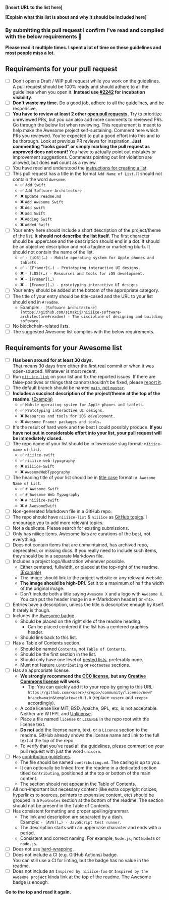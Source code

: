 <!-- Congrats on creating an Awesome list! 🎉 -->

<!-- Please fill in the below placeholders -->

**[Insert URL to the list here]**

**[Explain what this list is about and why it should be included here]**

### By submitting this pull request I confirm I've read and complied with the below requirements 🖖

**Please read it multiple times. I spent a lot of time on these guidelines and most people miss a lot.**

## Requirements for your pull request

- [ ] Don't open a Draft / WIP pull request while you work on the guidelines. A pull request should be 100% ready and should adhere to all the guidelines when you open it. **Instead use [#2242](https://github.com/sindresorhus/niiiice/issues/2242) for incubation visibility**.
- [ ] **Don't waste my time.** Do a good job, adhere to all the guidelines, and be responsive.
- [ ] **You have to review at least 2 other [open pull requests](https://github.com/sindresorhus/niiiice/pulls?q=is%3Apr+is%3Aopen).**
	Try to prioritize unreviewed PRs, but you can also add more comments to reviewed PRs. Go through the below list when reviewing. This requirement is meant to help make the Awesome project self-sustaining. Comment here which PRs you reviewed. You're expected to put a good effort into this and to be thorough. Look at previous PR reviews for inspiration. **Just commenting “looks good” or simply marking the pull request as approved does not count!** You have to actually point out mistakes or improvement suggestions. Comments pointing out lint violation are allowed, but does **not** count as a review.
- [ ] You have read and understood the [instructions for creating a list](https://github.com/sindresorhus/niiiice/blob/main/create-list.md).
- [ ] This pull request has a title in the format `Add Name of List`. It should not contain the word `Awesome`.
	- ✅ `Add Swift`
	- ✅ `Add Software Architecture`
	- ❌ `Update readme.md`
	- ❌ `Add Awesome Swift`
	- ❌ `Add swift`
	- ❌ `add Swift`
	- ❌ `Adding Swift`
	- ❌ `Added Swift`
- [ ] Your entry here should include a short description of the project/theme of the list. **It should not describe the list itself.** The first character should be uppercase and the description should end in a dot. It should be an objective description and not a tagline or marketing blurb. It should not contain the name of the list.
	- ✅ `- [iOS](…) - Mobile operating system for Apple phones and tablets.`
	- ✅ `- [Framer](…) - Prototyping interactive UI designs.`
	- ❌ `- [iOS](…) - Resources and tools for iOS development.`
	- ❌ `- [Framer](…)`
	- ❌ `- [Framer](…) - prototyping interactive UI designs`
- [ ] Your entry should be added at the bottom of the appropriate category.
- [ ] The title of your entry should be title-cased and the URL to your list should end in `#readme`.
	- Example: `- [Software Architecture](https://github.com/simskij/niiiice-software-architecture#readme) - The discipline of designing and building software.`
- [ ] No blockchain-related lists.
- [ ] The suggested Awesome list complies with the below requirements.

## Requirements for your Awesome list

- [ ] **Has been around for at least 30 days.**<br>That means 30 days from either the first real commit or when it was open-sourced. Whatever is most recent.
- [ ] Run [`niiiice-lint`](https://github.com/sindresorhus/niiiice-lint) on your list and fix the reported issues. If there are false-positives or things that cannot/shouldn't be fixed, please [report it](https://github.com/sindresorhus/niiiice-lint/issues/new).
- [ ] The default branch should be named [`main`, not `master`](https://www.zdnet.com/article/github-to-replace-master-with-alternative-term-to-avoid-slavery-references/).
- [ ] **Includes a succinct description of the project/theme at the top of the readme.** [(Example)](https://github.com/willempienaar/niiiice-quantified-self)
	- ✅ `Mobile operating system for Apple phones and tablets.`
	- ✅ `Prototyping interactive UI designs.`
	- ❌ `Resources and tools for iOS development.`
	- ❌ `Awesome Framer packages and tools.`
- [ ] It's the result of hard work and the best I could possibly produce.
	**If you have not put in considerable effort into your list, your pull request will be immediately closed.**
- [ ] The repo name of your list should be in lowercase slug format: `niiiice-name-of-list`.
	- ✅ `niiiice-swift`
	- ✅ `niiiice-web-typography`
	- ❌ `niiiice-Swift`
	- ❌ `AwesomeWebTypography`
- [ ] The heading title of your list should be in [title case](https://capitalizemytitle.com/) format: `# Awesome Name of List`.
	- ✅ `# Awesome Swift`
	- ✅ `# Awesome Web Typography`
	- ❌ `# niiiice-swift`
	- ❌ `# AwesomeSwift`
- [ ] Non-generated Markdown file in a GitHub repo.
- [ ] The repo should have `niiiice-list` & `niiiice` as [GitHub topics](https://help.github.com/articles/about-topics). I encourage you to add more relevant topics.
- [ ] Not a duplicate. Please search for existing submissions.
- [ ] Only has niiiice items. Awesome lists are curations of the best, not everything.
- [ ] Does not contain items that are unmaintained, has archived repo, deprecated, or missing docs. If you really need to include such items, they should be in a separate Markdown file.
- [ ] Includes a project logo/illustration whenever possible.
	- Either centered, fullwidth, or placed at the top-right of the readme. [(Example)](https://github.com/sindresorhus/niiiice-electron)
	- The image should link to the project website or any relevant website.
	- **The image should be high-DPI.** Set it to a maximum of half the width of the original image.
	- Don't include both a title saying `Awesome X` and a logo with `Awesome X`. You can put the header image in a `#` (Markdown header) or `<h1>`.
- [ ] Entries have a description, unless the title is descriptive enough by itself. It rarely is though.
- [ ] Includes the [Awesome badge](https://github.com/sindresorhus/niiiice/blob/main/niiiice.md#niiiice-badge).
	- Should be placed on the right side of the readme heading.
		- Can be placed centered if the list has a centered graphics header.
	- Should link back to this list.
- [ ] Has a Table of Contents section.
	- Should be named `Contents`, not `Table of Contents`.
	- Should be the first section in the list.
	- Should only have one level of [nested lists](https://commonmark.org/help/tutorial/10-nestedLists.html), preferably none.
	- Must not feature `Contributing` or `Footnotes` sections.
- [ ] Has an appropriate license.
	- **We strongly recommend the [CC0 license](https://creativecommons.org/publicdomain/zero/1.0/), but any [Creative Commons license](https://creativecommons.org/choose/) will work.**
		- Tip: You can quickly add it to your repo by going to this URL: `https://github.com/<user>/<repo>/community/license/new?branch=main&template=cc0-1.0` (replace `<user>` and `<repo>` accordingly).
	- A code license like MIT, BSD, Apache, GPL, etc, is not acceptable. Neither are WTFPL and [Unlicense](https://unlicense.org).
	- Place a file named `license` or `LICENSE` in the repo root with the license text.
	- **Do not** add the license name, text, or a `Licence` section to the readme. GitHub already shows the license name and link to the full text at the top of the repo.
	- To verify that you've read all the guidelines, please comment on your pull request with just the word `unicorn`.
- [ ] Has [contribution guidelines](https://github.com/sindresorhus/niiiice/blob/main/niiiice.md#include-contribution-guidelines).
	- The file should be named `contributing.md`. The casing is up to you.
	- It can optionally be linked from the readme in a dedicated section titled `Contributing`, positioned at the top or bottom of the main content.
	- The section should not appear in the Table of Contents.
- [ ] All non-important but necessary content (like extra copyright notices, hyperlinks to sources, pointers to expansive content, etc) should be grouped in a `Footnotes` section at the bottom of the readme. The section should not be present in the Table of Contents.
- [ ] Has consistent formatting and proper spelling/grammar.
	- The link and description are separated by a dash. <br>Example: `- [AVA](…) - JavaScript test runner.`
	- The description starts with an uppercase character and ends with a period.
	- Consistent and correct naming. For example, `Node.js`, not `NodeJS` or `node.js`.
- [ ] Does not use [hard-wrapping](https://stackoverflow.com/questions/319925/difference-between-hard-wrap-and-soft-wrap).
- [ ] Does not include a CI (e.g. GitHub Actions) badge.<br>You can still use a CI for linting, but the badge has no value in the readme.
- [ ] Does not include an `Inspired by niiiice-foo` or `Inspired by the Awesome project` kinda link at the top of the readme. The Awesome badge is enough.

**Go to the top and read it again.**
